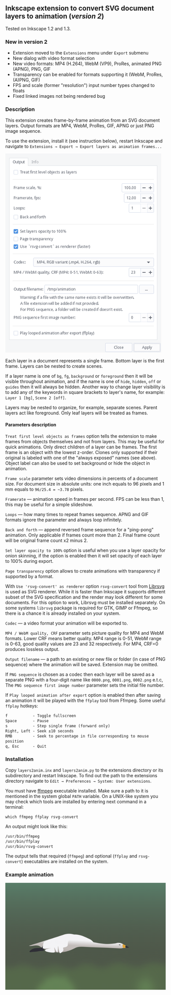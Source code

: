 ## Inkscape extension to convert SVG document layers to animation (*version 2*)

Tested on Inkscape 1.2 and 1.3.

### New in version 2

- Extension moved to the `Extensions` menu under `Export` submenu
- New dialog with video format selection
- New video formats: MP4 (H.264), WebM (VP9), ProRes, animated PNG (APNG), PNG, GIF
- Transparency can be enabled for formats supporting it (WebM, ProRes, (A)PNG, GIF)
- FPS and scale (former "resolution") input number types changed to floats
- Fixed linked images not being rendered bug


### Description

This extension creates frame-by-frame animation from an SVG document layers. 
Output formats are MP4, WebM, ProRes, GIF, APNG or just PNG image sequence.

To use the extension, install it (see instruction below), restart Inkscape and navigate
to `Extensions → Export → Export layers as animation frames...`

<img src="https://raw.githubusercontent.com/anonymou8/inkscape-animation/main/screenshot.png" />
<!-- ![screenshot](screenshot.png) -->

Each layer in a document represents a single frame. Bottom layer is the first frame.
Layers can be nested to create scenes.

If a layer name is one of `bg`, `fg`, `background` or `foreground` then it 
will be visible throughout animation, and if the name is one of 
`hide`, `hidden`, `off` or `guides` then it will always be hidden. Another way
to change layer visibility is to add any of the keywords in square brackets to layer's
name, for example: `Layer 1 [bg]`, `Scene 2 [off]`.

Layers may be nested to organize, for example, separate scenes. Parent layers act like foreground. 
Only leaf layers will be treated as frames.

#### Parameters description

`Treat first level objects as frames` option tells the extension to make frames from
objects themselves and not from layers. This may be useful for quick animations. Only direct 
children of a layer can be frames. The first frame is an object with the lowest z-order.
Clones only supported if their original is labeled with one of the "always exposed" names (see above).
Object label can also be used to set background or hide the object in animation.

`Frame scale` parameter sets video dimensions in percents of a document size. 
For document size in absolute units: one inch equals to 96 pixels and 1 mm equals to 
`96/25.4 = ~3.78` pixels.

`Framerate` — animation speed in frames per second. FPS can be less than 1, this may be useful
for a simple slideshow.

`Loops` — how many times to repeat frames sequence. APNG and GIF formats ignore the parameter
and always loop infinitely.

`Back and forth` — append reversed frame sequence for a "ping-pong" animation. Only applicable
if frames count more than 2. Final frame count will be original frame count x2 minus 2.

`Set layer opacity to 100%` option is useful when you use a layer opacity for onion skinning, 
if the option is enabled then it will set opacity of each layer to 100% during export.

`Page transparency` option allows to create animations with transparency if supported by a format.

With `Use 'rsvg-convert' as renderer` option `rsvg-convert` tool from [Librsvg](https://github.com/GNOME/librsvg)
is used as SVG renderer. While it is faster than Inkscape it supports different subset
of the SVG specification and the render may look different for some documents.
For this option to work, Librsvg must be installed separately. On some systems `librsvg` 
package is required for GTK, GIMP or Ffmpeg, so there is a chance it is already installed 
on your system.

`Codec` — a video format your animation will be exported to.

`MP4 / WebM quality, CRF` parameter sets picture quality for MP4 and WebM formats.
Lower CRF means better quality. MP4 range is 0-51, WebM range is 0-63, good quality values are 23 and 32
respectively. For MP4, CRF=0 produces lossless output.

`Output filename` — a path to an existing or new file or folder (in case of PNG sequence)
where the animation will be saved. Extension may be omitted.

If `PNG sequence` is chosen as a codec then each layer will be saved
as a separate PNG with a four-digit name like `0000.png`, `0001.png`, `0002.png` e.t.c, 
The `PNG sequence first image number` parameter sets the initial file number.

If `Play looped animation after export` option is enabled then after saving an animation 
it will be played with the `ffplay` tool from Ffmpeg. Some useful `ffplay` hotkeys:

    f           - Toggle fullscreen
    Space       - Pause
    s           - Step single frame (forward only)
    Right, Left - Seek ±10 seconds
    RMB         - Seek to percentage in file corresponding to mouse position
    q, Esc      - Quit

### Installation

Copy `layers2anim.inx` and `layers2anim.py` to the extensions directory or its subdirectory
and restart Inkscape. To find out the path to the extensions directory navigate to
`Edit → Preferences → System: User extensions`.

You must have [ffmpeg](https://ffmpeg.org/) executable installed. Make sure a path to it is 
mentioned in the system global `PATH` variable. On a UNIX-like system you may check which tools 
are installed by entering next command in a terminal:

```
which ffmpeg ffplay rsvg-convert
```

An output might look like this:

```
/usr/bin/ffmpeg
/usr/bin/ffplay
/usr/bin/rsvg-convert
```

The output tells that required (`ffmpeg`) and optional (`ffplay` and `rsvg-convert`) executables 
are installed on the system.

### Example animation

<img src="https://raw.githubusercontent.com/anonymou8/inkscape-animation/main/swan.gif" />
